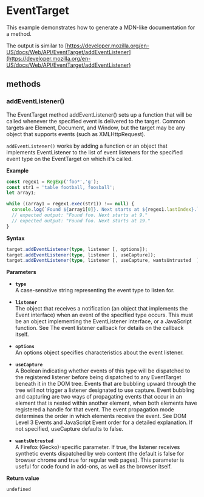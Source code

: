 # EventTarget

This example demonstrates how to generate a MDN-like documentation
for a method.

The output is similar to [https://developer.mozilla.org/en-US/docs/Web/API/EventTarget/addEventListener](https://developer.mozilla.org/en-US/docs/Web/API/EventTarget/addEventListener)

## methods

### addEventListener()

The EventTarget method addEventListener() sets up a function that will
be called whenever the specified event is delivered to the target.
Common targets are Element, Document, and Window, but the target may be
any object that supports events (such as XMLHttpRequest).

`addEventListener()` works by adding a function or an object that
implements EventListener to the list of event listeners for the
specified event type on the EventTarget on which it's called.

**Example**

```js
const regex1 = RegExp('foo*','g');
const str1 = 'table football, foosball';
let array1;

while ((array1 = regex1.exec(str1)) !== null) {
  console.log(`Found ${array1[0]}. Next starts at ${regex1.lastIndex}.`);
  // expected output: "Found foo. Next starts at 9."
  // expected output: "Found foo. Next starts at 19."
}
```

**Syntax**

```ts
target.addEventListener(type, listener [, options]);
target.addEventListener(type, listener [, useCapture]);
target.addEventListener(type, listener [, useCapture, wantsUntrusted  ]); // Gecko/Mozilla only
```

**Parameters**

- **`type`**<br>
  A case-sensitive string representing the event type to listen for.

- **`listener`**<br>
  The object that receives a notification (an object that implements the Event interface) when an event of the specified type occurs. This must be an object implementing the EventListener interface, or a JavaScript function. See The event listener callback for details on the callback itself.

- **`options`**<br>
  An options object specifies characteristics about the event listener.

- **`useCapture`**<br>
  A Boolean indicating whether events of this type will be dispatched to the registered listener before being dispatched to any EventTarget beneath it in the DOM tree. Events that are bubbling upward through the tree will not trigger a listener designated to use capture. Event bubbling and capturing are two ways of propagating events that occur in an element that is nested within another element, when both elements have registered a handle for that event. The event propagation mode determines the order in which elements receive the event. See DOM Level 3 Events and JavaScript Event order for a detailed explanation. If not specified, useCapture defaults to false.

- **`wantsUntrusted`**<br>
  A Firefox (Gecko)-specific parameter. If true, the listener receives synthetic events dispatched by web content (the default is false for browser chrome and true for regular web pages). This parameter is useful for code found in add-ons, as well as the browser itself.

**Return value**

`undefined`

